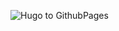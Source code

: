 ![Hugo to GithubPages](https://github.com/roosyak/dotu-hugo/workflows/Hugo%20to%20GithubPages/badge.svg)
